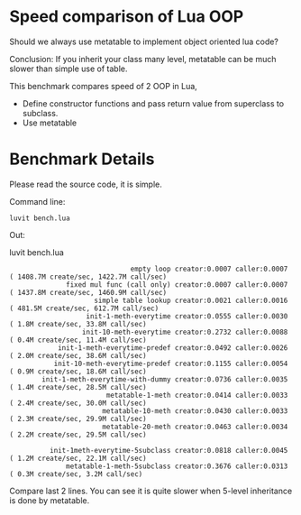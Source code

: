 Speed comparison of Lua OOP
====
Should we always use metatable to implement object oriented lua code?

Conclusion: If you inherit your class many level, metatable can be much slower than simple use of table.

This benchmark compares speed of 2 OOP in Lua,

 - Define constructor functions and pass return value from superclass to subclass.
 - Use metatable 

  
Benchmark Details
====
Please read the source code, it is simple.


Command line:

    luvit bench.lua
    
Out:

luvit bench.lua


                                  empty loop creator:0.0007 caller:0.0007 ( 1408.7M create/sec, 1422.7M call/sec)
                  fixed mul func (call only) creator:0.0007 caller:0.0007 ( 1437.8M create/sec, 1460.9M call/sec)
                         simple table lookup creator:0.0021 caller:0.0016 ( 481.5M create/sec, 612.7M call/sec)
                       init-1-meth-everytime creator:0.0555 caller:0.0030 ( 1.8M create/sec, 33.8M call/sec)
                      init-10-meth-everytime creator:0.2732 caller:0.0088 ( 0.4M create/sec, 11.4M call/sec)
                init-1-meth-everytime-predef creator:0.0492 caller:0.0026 ( 2.0M create/sec, 38.6M call/sec)
               init-10-meth-everytime-predef creator:0.1155 caller:0.0054 ( 0.9M create/sec, 18.6M call/sec)
            init-1-meth-everytime-with-dummy creator:0.0736 caller:0.0035 ( 1.4M create/sec, 28.5M call/sec)
                            metatable-1-meth creator:0.0414 caller:0.0033 ( 2.4M create/sec, 30.0M call/sec)
                           metatable-10-meth creator:0.0430 caller:0.0033 ( 2.3M create/sec, 29.9M call/sec)
                           metatable-20-meth creator:0.0463 caller:0.0034 ( 2.2M create/sec, 29.5M call/sec)
                           
              init-1meth-everytime-5subclass creator:0.0818 caller:0.0045 ( 1.2M create/sec, 22.1M call/sec)                       
                  metatable-1-meth-5subclass creator:0.3676 caller:0.0313 ( 0.3M create/sec, 3.2M call/sec)   


Compare last 2 lines. You can see it is quite slower when 5-level inheritance is done by metatable.


